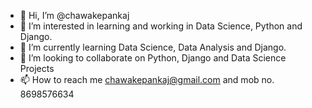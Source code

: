 - 👋 Hi, I’m @chawakepankaj 
- 👀 I’m interested in learning and working in Data Science, Python and Django.
- 🌱 I’m currently learning Data Science, Data Analysis and Django.
- 💞️ I’m looking to collaborate on Python, Django and Data Science Projects
- 📫 How to reach me chawakepankaj@gmail.com and mob no. 8698576634

<!---
chawakepankaj/chawakepankaj is a ✨ special ✨ repository because its `README.md` (this file) appears on your GitHub profile.
You can click the Preview link to take a look at your changes.
--->
